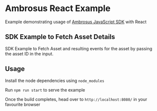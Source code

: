 # Ambrosus React Example

Example demonstrating usage of [Ambrosus JavaScript SDK](https://www.npmjs.com/package/ambrosus-javascript-sdk) with React

## SDK Example to Fetch Asset Details

SDK Example to Fetch Asset and resulting events for the asset by passing the asset ID in the input.

## Usage 

Install the node dependencies using `node_modules`

Run `npm run start` to serve the example

Once the build completes, head over to `http://localhost:8080/` in your favourite browser
